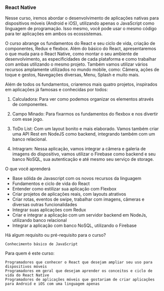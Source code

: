 ### React Native

Nesse curso, iremos abordar o desenvolvimento de aplicações nativas para dispositivos móveis (Android e iOS), utilizando apenas o JavaScript como linguagem de programação. Isso mesmo, você pode usar o mesmo código para ter aplicações em ambos os ecossistemas.

O curso abrange os fundamentos do React e seu ciclo de vida, criação de componentes, Redux e flexbox. Além do básico do React, apresentaremos o que muda para o React Native, como montar o seu ambiente de desenvolvimento, as especificidades de cada plataforma e como trabalhar com ambas utilizando o mesmo projeto. Também vamos utilizar vários recursos amplamente utilizados no mundo mobile, como: Câmera, ações de toque e gestos, Navegações diversas, Menu, Splash e muito mais.

Além de todos os fundamentos, criaremos mais quatro projetos, inspirados em aplicações já famosas e conhecidas por todos:

1. Calculadora: Para ver como podemos organizar os elementos através de componentes.

2. Campo Minado: Para fixarmos os fundamentos do flexbox e nos divertir com esse jogo.

3. ToDo List: Com um layout bonito e mais elaborado. Vamos também criar uma API Rest em NodeJS como backend, integrando também com um banco relacional.

4. Intragram: Nessa aplicação, vamos integrar a câmera e galeria de imagens do dispositivo, vamos utilizar o Firebase como backend e seu banco NoSQL, sua autenticação e até mesmo seu serviço de storage.

O que você aprenderá

  - Base sólida de Javascript com os novos recursos da linguagem
  - Fundamentos e ciclo de vida do React
  - Entender como estilizar sua aplicação com Flexbox
  - Criar projetos de aplicações reais, com layouts atrativos
  - Criar rotas, eventos de swipe, trabalhar com imagens, câmeras e diversas outras funcionalidades
  - Integrar suas aplicações com Redux
  - Criar e integrar a aplicação com um servidor backend em NodeJs, utilizando banco relacional
  - Integrar a aplicação com banco NoSQL, utilizando o Firebase

Há algum requisito ou pré-requisito para o curso?

    Conhecimento básico de JavaScript

Para quem é este curso:

    Programadores que conhecer o React que desejam ampliar seu uso para dispositivos móveis
    Programadores em geral que desejam aprender os conceitos e ciclo de vida do React Native
    Programadores de aplicações móveis que gostariam de criar aplicações para Android e iOS com uma linguagem apenas